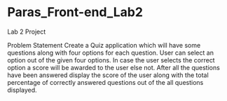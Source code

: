 # Paras_Front-end_Lab2
Lab 2 Project

Problem Statement
Create a Quiz application which will have some questions along with four options for each question.
User can select an option out of the given four options. In case the user selects the correct option a score will be awarded to the user else not.
After all the questions have been answered display the score of the user along with the total percentage of correctly answered questions out of the all questions displayed.
